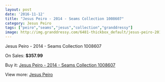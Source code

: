 ```yaml
---
layout: post
date: '2016-11-12'
title: "Jesus Peiro - 2014 - Seams Collection 1008607"
category: Jesus Peiro
tags: ["peiro","seams","jesus","collection","granddressy"]
image: http://img.granddressy.com/6481-thickbox_default/jesus-peiro-2014-seams-collection-1008607.jpg
---
```

Jesus Peiro - 2014 - Seams Collection 1008607

On Sales: **$357.99**
<a href="https://www.granddressy.com/en/jesus-peiro/5774-jesus-peiro-2014-seams-collection-1008607.html"><amp-img layout="responsive" width="600" height="600" src="//img.granddressy.com/6481-thickbox_default/jesus-peiro-2014-seams-collection-1008607.jpg" alt="Jesus Peiro - 2014 - Seams Collection 1008607 0" /></a>

Buy it: [Jesus Peiro - 2014 - Seams Collection 1008607](https://www.granddressy.com/en/jesus-peiro/5774-jesus-peiro-2014-seams-collection-1008607.html "Jesus Peiro - 2014 - Seams Collection 1008607")

View more: [Jesus Peiro](https://www.granddressy.com/en/76-jesus-peiro "Jesus Peiro")